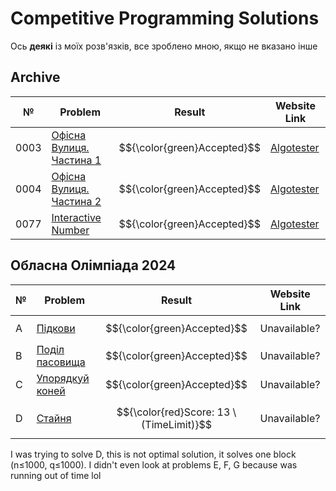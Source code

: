 # Competitive Programming Solutions
Ось **деякі** із моїх розв'язків, все зроблено мною, якщо не вказано інше

## Archive

| № | Problem | Result | Website Link |
|------------|--------------|--------|--------------|
| 0003          | [Офісна Вулиця. Частина 1](Competitive-Programming-Solutions/blob/master/archive/0003.py)    | $${\color{green}Accepted}$$| [Algotester](https://algotester.com/en/ArchiveProblem/DisplayWithEditor/40792) |
| 0004          | [Офісна Вулиця. Частина 2](Competitive-Programming-Solutions/blob/master/archive/0004.py) | $${\color{green}Accepted}$$| [Algotester](https://algotester.com/en/ArchiveProblem/DisplayWithEditor/40793) |
| 0077          | [Interactive Number](Competitive-Programming-Solutions/blob/master/archive/0077.py) | $${\color{green}Accepted}$$ | [Algotester](https://algotester.com/en/ArchiveProblem/DisplayWithEditor/40909) |

## Обласна Олімпіада 2024

| № | Problem | Result | Website Link |
|------------|--------------|--------|--------------|
| А          | [Підкови](Competitive-Programming-Solutions/blob/master/oblasna_olimpiada_2024/A.py)    | $${\color{green}Accepted}$$| Unavailable? |
| B          | [Поділ пасовища](Competitive-Programming-Solutions/blob/master/oblasna_olimpiada_2024/B.py) | $${\color{green}Accepted}$$| Unavailable? |
| C          | [Упорядкуй коней](Competitive-Programming-Solutions/blob/master/oblasna_olimpiada_2024/C.py) | $${\color{green}Accepted}$$ | Unavailable? 
| D          | [Стайня](Competitive-Programming-Solutions/blob/master/oblasna_olimpiada_2024/D.py) | $${\color{red}Score: 13 \ (TimeLimit)}$$ | Unavailable? 

I was trying to solve D, this is not optimal solution, it solves one block (n≤1000, q≤1000). I didn't even look at problems E, F, G because was running out of time lol
